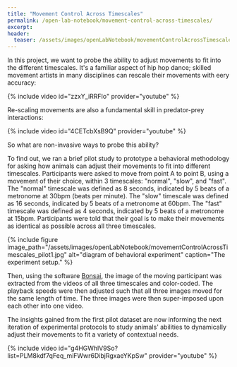 ```yaml
---
title: "Movement Control Across Timescales"
permalink: /open-lab-notebook/movement-control-across-timescales/
excerpt: 
header:
  teaser: /assets/images/openLabNotebook/movementControlAcrossTimescales_pilot1.jpg
---
```


In this project, we want to probe the ability to adjust movements to fit into the different timescales. It's a familiar aspect of hip hop dance; skilled movement artists in many disciplines can rescale their movements with eery accuracy: 

{% include video id="zzxY_iRRFIo" provider="youtube" %}

Re-scaling movements are also a fundamental skill in predator-prey interactions: 

{% include video id="4CETcbXsB9Q" provider="youtube" %}

So what are non-invasive ways to probe this ability?

To find out, we ran a brief pilot study to prototype a behavioral methodology for asking how animals can adjust their movements to fit into different timescales. Participants were asked to move from point A to point B, using a movement of their choice, within 3 timescales: "normal", "slow", and "fast". The "normal" timescale was defined as 8 seconds, indicated by 5 beats of a metronome at 30bpm (beats per minute). The "slow" timescale was defined as 16 seconds, indicated by 5 beats of a metronome at 60bpm. The "fast" timescale was defined as 4 seconds, indicated by 5 beats of a metronome at 15bpm. Participants were told that their goal is to make their movements as identical as possible across all three timescales. 

{% include figure image_path="/assets/images/openLabNotebook/movementControlAcrossTimescales_pilot1.jpg" alt="diagram of behavioral experiment" caption="The experiment setup." %}

Then, using the software <a href="https://bitbucket.org/horizongir/bonsai">Bonsai</a>, the image of the moving participant was extracted from the videos of all three timescales and color-coded. The playback speeds were then adjusted such that all three images moved for the same length of time. The three images were then super-imposed upon each other into one video. 

The insights gained from the first pilot dataset are now informing the next iteration of experimental protocols to study animals' abilities to dynamically adjust their movements to fit a variety of contextual needs. 

{% include video id="g4HGWhlV9So?list=PLM8kdf7qFeq_miFWwr6DibjRgxaeYKpSw" provider="youtube" %}
